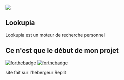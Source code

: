 <img src="https://lookupia.tomgammeur.repl.co/image-removebg-preview.png"></a>
## Lookupia
Lookupia est un moteur de recherche personnel

## Ce n'est que le début de mon projet

[![forthebadge](https://forthebadge.com/images/badges/uses-html.svg)](https://forthebadge.com)
[![forthebadge](https://forthebadge.com/images/badges/uses-js.svg)](https://forthebadge.com)

site fait sur l'hébergeur Replit